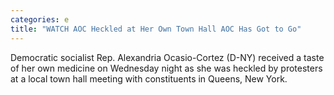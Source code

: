```yaml
---
categories: e
title: "WATCH AOC Heckled at Her Own Town Hall AOC Has Got to Go"
---
```

Democratic socialist Rep. Alexandria Ocasio-Cortez (D-NY) received a taste of her own medicine on Wednesday night as she was heckled by protesters at a local town hall meeting with constituents in Queens, New York.